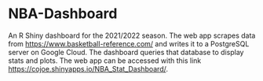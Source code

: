 # NBA-Dashboard
An R Shiny dashboard for the 2021/2022 season. The web app scrapes data from https://www.basketball-reference.com/ and writes it to a PostgreSQL server on Google Cloud. The dashboard queries that database to display stats and plots. The web app can be accessed with this link https://cojoe.shinyapps.io/NBA_Stat_Dashboard/.
